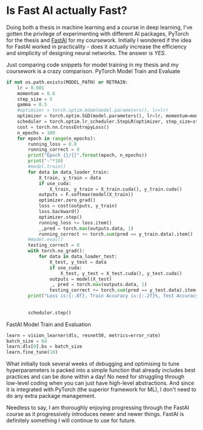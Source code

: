 # Is Fast AI actually Fast?

Doing both a thesis in machine learning and a course in deep learning, I've gotten the privilege of experimenting with different AI packages, PyTorch for the thesis and [FastAI](https://github.com/fastai/fastai) for my coursework. Initially I wondered if the idea for FastAI worked in practicality - does it actually increase the efficiency and simplicity of designing neural networks. The answer is *YES*.

Just comparing code snippets for model training in my thesis and my coursework is a crazy comparison.
PyTorch Model Train and Evaluate
```python
if not os.path.exists(MODEL_PATH) or RETRAIN:
    lr = 0.001
    momentum = 0.8
    step_size = 5
    gamma = 0.5
    #optimizer = torch.optim.Adam(model.parameters(), lr=lr)
    optimizer = torch.optim.SGD(model.parameters(), lr=lr, momentum=momentum)
    scheduler = torch.optim.lr_scheduler.StepLR(optimizer, step_size=step_size, gamma=gamma)
    cost = torch.nn.CrossEntropyLoss()
    n_epochs = 100
    for epoch in range(n_epochs):
        running_loss = 0.0
        running_correct = 0
        print("Epoch {}/{}".format(epoch, n_epochs))
        print("-"*10)
        #model.train()
        for data in data_loader_train:
            X_train, y_train = data
            if use_cuda:
                X_train, y_train = X_train.cuda(), y_train.cuda()
            outputs = F.softmax(model(X_train))
            optimizer.zero_grad()
            loss = cost(outputs, y_train)
            loss.backward()
            optimizer.step()
            running_loss += loss.item()
            _,pred = torch.max(outputs.data, 1)
            running_correct += torch.sum(pred == y_train.data).item()
        #model.eval()
        testing_correct = 0
        with torch.no_grad():
            for data in data_loader_test:
                X_test, y_test = data
                if use_cuda:
                    X_test, y_test = X_test.cuda(), y_test.cuda()
                outputs = model(X_test)
                _, pred = torch.max(outputs.data, 1)
                testing_correct += torch.sum(pred == y_test.data).item()
        print("Loss is:{:.8f}, Train Accuracy is:{:.2f}%, Test Accuracy is:{:.2f}%".format(running_loss*batch_size/len(train_dataset),
                                                                                          100*running_correct/len(train_dataset),
                                                                                          100*testing_correct/len(test_dataset)))
        scheduler.step()
```

FastAI Model Train and Evaluation
```python
learn = vision_learner(dls, resnet50, metrics=error_rate)
batch_size = 64
learn.dls[0].bs = batch_size
learn.fine_tune(10)
```

What initially took several weeks of debugging and optimising to tune hyperparameters is packed into a simple function that already includes best practices and can be done within a day! No need for struggling through low-level coding when you can just have high-level abstractions. And since it is integrated with PyTorch (the superior framework for ML), I don't need to do any extra package management. 

Needless to say, I am thoroughly enjoying progressing through the FastAI course as it progressively introduces newer and newer things. FastAI is definitely something I will continue to use for future.


